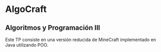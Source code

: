 # AlgoCraft
## Algoritmos y Programación III

Este TP consiste en una versión reducida de MineCraft implementado en Java utilizando POO.
